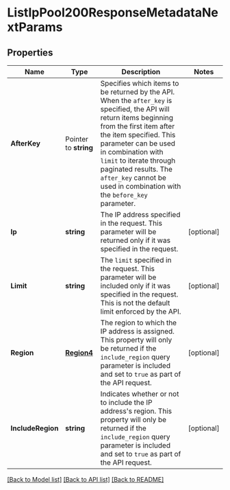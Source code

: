 # ListIpPool200ResponseMetadataNextParams

## Properties

Name | Type | Description | Notes
------------ | ------------- | ------------- | -------------
**AfterKey** | Pointer to **string** | Specifies which items to be returned by the API. When the `after_key` is specified, the API will return items beginning from the first item after the item specified. This parameter can be used in combination with `limit` to iterate through paginated results. The `after_key` cannot be used in combination with the `before_key` parameter. |
**Ip** | **string** | The IP address specified in the request. This parameter will be returned only if it was specified in the request. |[optional] 
**Limit** | **string** | The `limit` specified in the request. This parameter will be included only if it was specified in the request. This is not the default limit enforced by the API. |[optional] 
**Region** | [**Region4**](Region4.md) | The region to which the IP address is assigned. This property will only be returned if the `include_region` query parameter is included and set to `true` as part of the API request. |[optional] 
**IncludeRegion** | **string** | Indicates whether or not to include the IP address's region. This property will only be returned if the `include_region` query parameter is included and set to `true` as part of the API request. |[optional] 

[[Back to Model list]](../README.md#documentation-for-models) [[Back to API list]](../README.md#documentation-for-api-endpoints) [[Back to README]](../README.md)


